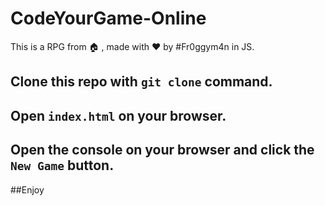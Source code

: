 # CodeYourGame-Online
This is a RPG from 🏠   , made with ❤️   by #Fr0ggym4n in JS.

## Clone this repo with `git clone` command.
## Open `index.html` on your browser.
## Open the console on your browser and click the ```New Game``` button.

##Enjoy
